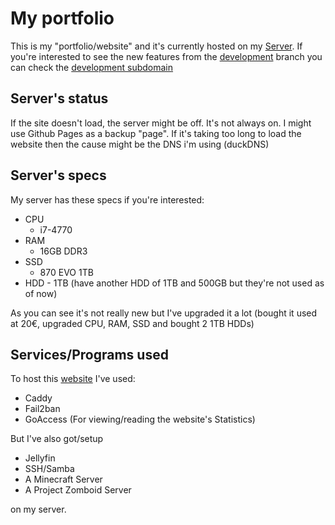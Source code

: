 # My portfolio

This is my "portfolio/website" and it's currently hosted on my [Server](https://nicolanapa.duckdns.org).
If you're interested to see the new features from the [development](https://github.com/nicolanapa/portfolio/tree/development) branch you can check the
[development subdomain](https://development.nicolanapa.duckdns.org/)

## Server's status

If the site doesn't load, the server might be off.
It's not always on.
I might use Github Pages as a backup "page".
If it's taking too long to load the website then the cause might be the DNS i'm using (duckDNS)

## Server's specs

My server has these specs if you're interested:

-   CPU
    -   i7-4770
-   RAM
    -   16GB DDR3
-   SSD
    -   870 EVO 1TB
-   HDD - 1TB (have another HDD of 1TB and 500GB but they're not used as of now)

As you can see it's not really new but I've upgraded it a lot (bought it used at 20€, upgraded CPU, RAM, SSD and bought 2 1TB HDDs)

## Services/Programs used

To host this [website](https://nicolanapa.duckdns.org) I've used:

-   Caddy
-   Fail2ban
-   GoAccess (For viewing/reading the website's Statistics)

But I've also got/setup

-   Jellyfin
-   SSH/Samba
-   A Minecraft Server
-   A Project Zomboid Server

on my server.

